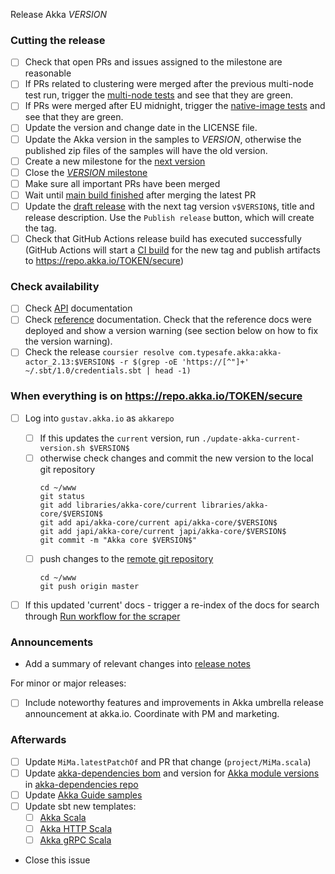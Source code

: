 Release Akka $VERSION$

<!--
# Release Train Issue Template for Akka

(Liberally copied and adopted from Scala itself https://github.com/scala/scala-dev/blob/b11cd2e4a4431de7867db6b39362bea8fa6650e7/notes/releases/template.md)

For every release, use the `scripts/create-release-issue.sh` to make a copy of this file named after the release, and expand the variables.

Variables to be expanded in this template:
- $VERSION$=???

Key links:
  - akka/akka-core milestone: https://github.com/akka/akka-core/milestone/?
-->

### Cutting the release

- [ ] Check that open PRs and issues assigned to the milestone are reasonable
- [ ] If PRs related to clustering were merged after the previous multi-node test run, trigger the [multi-node tests](https://github.com/akka/akka-core/actions/workflows/multi-node.yml) and see that they are green.
- [ ] If PRs were merged after EU midnight, trigger the [native-image tests](https://github.com/akka/akka-core/actions/workflows/native-image-tests.yml) and see that they are green.
- [ ] Update the version and change date in the LICENSE file.
- [ ] Update the Akka version in the samples to $VERSION$, otherwise the published zip files of the samples will have the old version.
- [ ] Create a new milestone for the [next version](https://github.com/akka/akka-core/milestones)
- [ ] Close the [$VERSION$ milestone](https://github.com/akka/akka-core/milestones?direction=asc&sort=due_date)
- [ ] Make sure all important PRs have been merged
- [ ] Wait until [main build finished](https://github.com/akka/akka-core/actions) after merging the latest PR
- [ ] Update the [draft release](https://github.com/akka/akka-core/releases) with the next tag version `v$VERSION$`, title and release description. Use the `Publish release` button, which will create the tag.
- [ ] Check that GitHub Actions release build has executed successfully (GitHub Actions will start a [CI build](https://github.com/akka/akka-core/actions) for the new tag and publish artifacts to https://repo.akka.io/TOKEN/secure)

### Check availability

- [ ] Check [API](https://doc.akka.io/api/akka-core/$VERSION$/) documentation
- [ ] Check [reference](https://doc.akka.io/libraries/akka-core/$VERSION$/) documentation. Check that the reference docs were deployed and show a version warning (see section below on how to fix the version warning).
- [ ] Check the release `coursier resolve com.typesafe.akka:akka-actor_2.13:$VERSION$ -r $(grep -oE 'https://[^"]+' ~/.sbt/1.0/credentials.sbt | head -1)` 

### When everything is on https://repo.akka.io/TOKEN/secure
  - [ ] Log into `gustav.akka.io` as `akkarepo` 
    - [ ] If this updates the `current` version, run `./update-akka-current-version.sh $VERSION$`
    - [ ] otherwise check changes and commit the new version to the local git repository
         ```
         cd ~/www
         git status
         git add libraries/akka-core/current libraries/akka-core/$VERSION$
         git add api/akka-core/current api/akka-core/$VERSION$
         git add japi/akka-core/current japi/akka-core/$VERSION$
         git commit -m "Akka core $VERSION$"
         ```
    - [ ] push changes to the [remote git repository](https://github.com/akka/doc.akka.io)
         ```
         cd ~/www
         git push origin master
         ```
  - [ ] If this updated 'current' docs - trigger a re-index of the docs for search through [Run workflow for the scraper](https://github.com/akka/akka-core/actions/workflows/algolia-doc-site-scrape.yml)
  

### Announcements

- Add a summary of relevant changes into [release notes](https://github.com/akka/akka-sdk/blob/main/docs/src/modules/reference/pages/release-notes.adoc)

For minor or major releases:

- [ ] Include noteworthy features and improvements in Akka umbrella release announcement at akka.io. Coordinate with PM and marketing.

### Afterwards

- [ ] Update `MiMa.latestPatchOf` and PR that change (`project/MiMa.scala`)
- [ ] Update [akka-dependencies bom](https://github.com/lightbend/akka-dependencies) and version for [Akka module versions](https://doc.akka.io/libraries/akka-dependencies/current/) in [akka-dependencies repo](https://github.com/akka/akka-dependencies)
- [ ] Update [Akka Guide samples](https://github.com/akka/akka-guide)
- [ ] Update sbt new templates:
  - [ ] [Akka Scala](https://github.com/akka/akka-quickstart-scala.g8/blob/main/src/main/g8/default.properties)
  - [ ] [Akka HTTP Scala](https://github.com/akka/akka-http-quickstart-scala.g8/blob/main/src/main/g8/default.properties)
  - [ ] [Akka gRPC Scala](https://github.com/akka/akka-grpc-quickstart-scala.g8/blob/main/src/main/g8/default.properties)
- Close this issue
